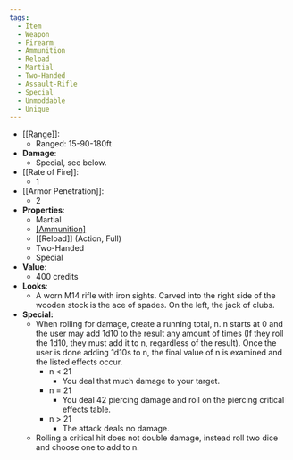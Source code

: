```yaml
---
tags:
  - Item
  - Weapon
  - Firearm
  - Ammunition
  - Reload
  - Martial
  - Two-Handed
  - Assault-Rifle
  - Special
  - Unmoddable
  - Unique
---
```

* [[Range]]:
	* Ranged: 15-90-180ft
* __Damage__:
	* Special, see below.
* [[Rate of Fire]]:
	* 1
* [[Armor Penetration]]:
	* 2
* __Properties__:
	* Martial
	* [[Ammunition]](10)
	* [[Reload]] (Action, Full)
	* Two-Handed
	* Special
* **Value**:
	* 400 credits
* **Looks**:
	* A worn M14 rifle with iron sights. Carved into the right side of the wooden stock is the ace of spades. On the left, the jack of clubs. 
* **Special:**
	* When rolling for damage, create a running total, n. n starts at 0 and the user may add 1d10 to the result any amount of times (If they roll the 1d10, they must add it to n, regardless of the result). Once the user is done adding 1d10s to n, the final value of n is examined and the listed effects occur.
		* n < 21
			* You deal that much damage to your target.
		* n = 21
			* You deal 42 piercing damage and roll on the piercing critical effects table.
		* n > 21
			* The attack deals no damage.
	* Rolling a critical hit does not double damage, instead roll two dice and choose one to add to n.

